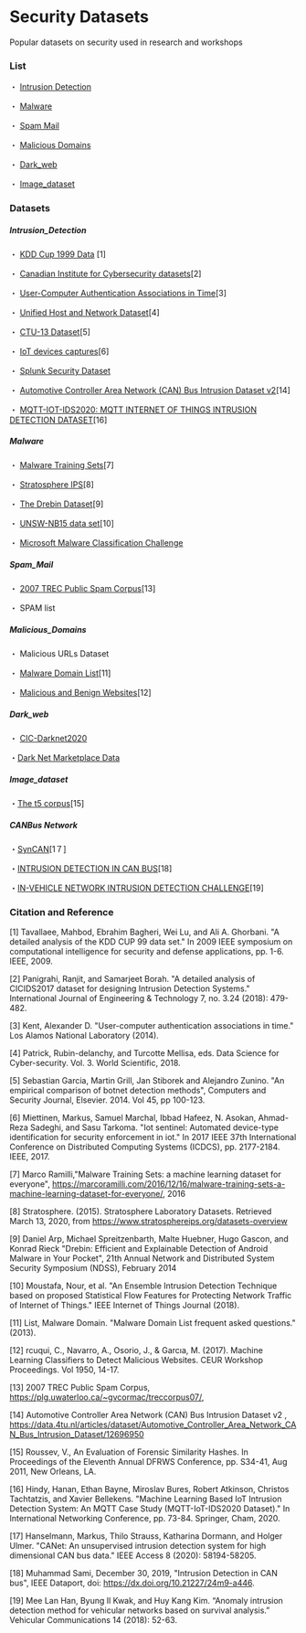 # Security Datasets

Popular datasets on security used in research and workshops

### List

・ [Intrusion Detection](#Intrusion_Detection)

・ [Malware](#Malware)

・ [Spam Mail](#Spam_Mail)

・ [Malicious Domains](#Malicious_Domains)

・ [Dark_web](#Dark_web)

・ [Image_dataset](#Image_dataset)


### Datasets

##### Intrusion_Detection
・ [KDD Cup 1999 Data](http://kdd.ics.uci.edu/databases/kddcup99/kddcup99.html) [1]

・ [Canadian Institute for Cybersecurity datasets](https://www.unb.ca/cic/datasets/index.html)[2]

・ [User-Computer Authentication Associations in Time](https://csr.lanl.gov/data/auth/)[3]

・ [Unified Host and Network Dataset](https://csr.lanl.gov/data/2017/)[4] 

・ [CTU-13 Dataset](https://www.stratosphereips.org/datasets-ctu13)[5]

・ [IoT devices captures](https://research.aalto.fi/en/datasets/iot-devices-captures)[6]

・ [Splunk Security Dataset](https://live.splunk.com/splunk-security-dataset-project)

・ [Automotive Controller Area Network (CAN) Bus Intrusion Dataset v2](https://data.4tu.nl/articles/dataset/Automotive_Controller_Area_Network_CAN_Bus_Intrusion_Dataset/12696950)[14]

・ [MQTT-IOT-IDS2020: MQTT INTERNET OF THINGS INTRUSION DETECTION DATASET](https://ieee-dataport.org/open-access/mqtt-iot-ids2020-mqtt-internet-things-intrusion-detection-dataset)[16]

##### Malware 
・ [Malware Training Sets](https://marcoramilli.com/2016/12/16/malware-training-sets-a-machine-learning-dataset-for-everyone/)[7]

・ [Stratosphere IPS](https://www.stratosphereips.org/)[8]

・ [The Drebin Dataset](https://www.sec.cs.tu-bs.de/~danarp/drebin/)[9]

・ [UNSW-NB15 data set](https://www.unsw.adfa.edu.au/unsw-canberra-cyber/cybersecurity/ADFA-NB15-Datasets/)[10]

・ [Microsoft Malware Classification Challenge](https://www.kaggle.com/c/malware-classification/overview)

##### Spam_Mail 
・ [2007 TREC Public Spam Corpus](https://plg.uwaterloo.ca/~gvcormac/treccorpus07/)[13]

・ SPAM list

##### Malicious_Domains
・ Malicious URLs Dataset 

・ [Malware Domain List](https://www.malwaredomainlist.com/)[11]

・ [Malicious and Benign Websites](https://www.kaggle.com/xwolf12/malicious-and-benign-websites)[12]

##### Dark_web
・ [CIC-Darknet2020](https://www.unb.ca/cic/datasets/darknet2020.html)

・[Dark Net Marketplace Data](https://www.kaggle.com/philipjames11/dark-net-marketplace-drug-data-agora-20142015)

##### Image_dataset
・[The t5 corpus](http://roussev.net/t5/t5.html)[15]

##### CANBus Network
・[SynCAN](https://github.com/etas/SynCAN)[1７]

・[INTRUSION DETECTION IN CAN BUS](https://ieee-dataport.org/documents/intrusion-detection-can-bus)[18]

・[IN-VEHICLE NETWORK INTRUSION DETECTION CHALLENGE](https://ocslab.hksecurity.net/Datasets/datachallenge2019/car)[19]


### Citation and Reference
[1] Tavallaee, Mahbod, Ebrahim Bagheri, Wei Lu, and Ali A. Ghorbani. "A detailed analysis of the KDD CUP 99 data set." In 2009 IEEE symposium on computational intelligence for security and defense applications, pp. 1-6. IEEE, 2009.

[2] Panigrahi, Ranjit, and Samarjeet Borah. "A detailed analysis of CICIDS2017 dataset for designing Intrusion Detection Systems." International Journal of Engineering & Technology 7, no. 3.24 (2018): 479-482.

[3] Kent, Alexander D. "User-computer authentication associations in time." Los Alamos National Laboratory (2014).

[4] Patrick, Rubin-delanchy, and Turcotte Mellisa, eds. Data Science for Cyber-security. Vol. 3. World Scientific, 2018.

[5] Sebastian Garcia, Martin Grill, Jan Stiborek and Alejandro Zunino. "An empirical comparison of botnet detection methods", Computers and Security Journal, Elsevier. 2014. Vol 45, pp 100-123.

[6] Miettinen, Markus, Samuel Marchal, Ibbad Hafeez, N. Asokan, Ahmad-Reza Sadeghi, and Sasu Tarkoma. "Iot sentinel: Automated device-type identification for security enforcement in iot." In 2017 IEEE 37th International Conference on Distributed Computing Systems (ICDCS), pp. 2177-2184. IEEE, 2017.

[7] Marco Ramilli,"Malware Training Sets: a machine learning dataset for everyone", <https://marcoramilli.com/2016/12/16/malware-training-sets-a-machine-learning-dataset-for-everyone/>, 2016

[8] Stratosphere. (2015). Stratosphere Laboratory Datasets. Retrieved March 13, 2020, from https://www.stratosphereips.org/datasets-overview

[9] Daniel Arp, Michael Spreitzenbarth, Malte Huebner, Hugo Gascon, and Konrad Rieck "Drebin: Efficient and Explainable Detection of Android Malware in Your Pocket", 21th Annual Network and Distributed System Security Symposium (NDSS), February 2014

[10] Moustafa, Nour, et al. "An Ensemble Intrusion Detection Technique based on proposed Statistical Flow Features for Protecting Network Traffic of Internet of Things." IEEE Internet of Things Journal (2018).

[11] List, Malware Domain. "Malware Domain List frequent asked questions." (2013).

[12] rcuqui, C., Navarro, A., Osorio, J., & Garcıa, M. (2017). Machine Learning Classifiers to Detect Malicious Websites. CEUR Workshop Proceedings. Vol 1950, 14-17.

[13] 2007 TREC Public Spam Corpus, <https://plg.uwaterloo.ca/~gvcormac/treccorpus07/>, 

[14] Automotive Controller Area Network (CAN) Bus Intrusion Dataset v2 , <https://data.4tu.nl/articles/dataset/Automotive_Controller_Area_Network_CAN_Bus_Intrusion_Dataset/12696950>

[15] Roussev, V., An Evaluation of Forensic Similarity Hashes. In Proceedings of the Eleventh Annual DFRWS Conference, pp. S34-41, Aug 2011, New Orleans, LA.

[16] Hindy, Hanan, Ethan Bayne, Miroslav Bures, Robert Atkinson, Christos Tachtatzis, and Xavier Bellekens. "Machine Learning Based IoT Intrusion Detection System: An MQTT Case Study (MQTT-IoT-IDS2020 Dataset)." In International Networking Conference, pp. 73-84. Springer, Cham, 2020.

[17] Hanselmann, Markus, Thilo Strauss, Katharina Dormann, and Holger Ulmer. "CANet: An unsupervised intrusion detection system for high dimensional CAN bus data." IEEE Access 8 (2020): 58194-58205.

[18] Muhammad Sami, December 30, 2019, "Intrusion Detection in CAN bus", IEEE Dataport, doi: https://dx.doi.org/10.21227/24m9-a446.

[19] Mee Lan Han, Byung Il Kwak, and Huy Kang Kim. “Anomaly intrusion detection method for vehicular networks based on survival analysis.” Vehicular Communications 14 (2018): 52-63.
